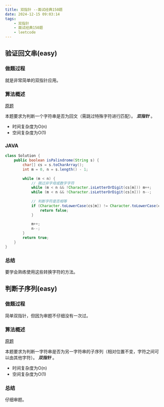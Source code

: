```yaml
---
title: 双指针 --面试经典150题
date: 2024-12-15 09:03:14
tags:
    - 双指针
    - 面试经典150题
    - leetcode
---
```


## 验证回文串(easy)
### 做题过程
就是非常简单的双指针应用。

### 算法概述
[原题](https://leetcode.cn/problems/valid-palindrome/description/?envType=study-plan-v2&envId=top-interview-150)

本题要求为判断一个字符串是否为回文（需跳过特殊字符进行匹配）。 ***双指针*** 。
- 时间复杂度为O(n)
- 空间复杂度为O(1)

### JAVA
```java
class Solution {
    public boolean isPalindrome(String s) {
        char[] cs = s.toCharArray(); 
        int m = 0, n = s.length() - 1;
        
        while (m < n) {
            // 跳过非字母或数字字符
            while (m < n && !Character.isLetterOrDigit(cs[m])) m++;
            while (m < n && !Character.isLetterOrDigit(cs[n])) n--;
            
            // 判断字符是否相等
            if (Character.toLowerCase(cs[m]) != Character.toLowerCase(cs[n])) {
                return false;
            }
            
            m++;
            n--;
        }
        return true;
    }
}
```

### 总结
要学会熟练使用这些转换字符的方法。


## 判断子序列(easy)
### 做题过程
简单双指针，但因为审题不仔细没有一次过。

### 算法概述
[原题](https://leetcode.cn/problems/is-subsequence/description/?envType=study-plan-v2&envId=top-interview-150)

本题要求为判断一字符串是否为另一字符串的子序列（相对位置不变，字符之间可以由其他字符）。 ***双指针*** 。
- 时间复杂度为O(n)
- 空间复杂度为O(1)

### 总结
仔细审题。



 
